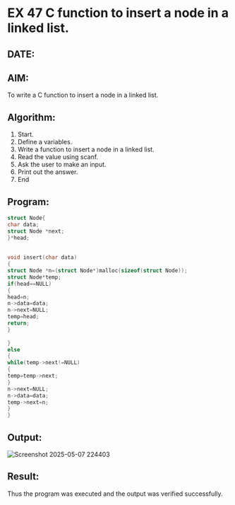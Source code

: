# EX 47 C function to insert a node in a linked list.
## DATE:
## AIM:
To write a C function to insert a node in a linked list.

## Algorithm:
1. Start. 
2. Define a variables. 
3. Write a function to insert a node in a linked list. 
4. Read the value using scanf. 
5. Ask the user to make an input. 
6. Print out the answer. 
7. End 

## Program:
```c program
struct Node{ 
char data; 
struct Node *next; 
}*head; 
 
 
void insert(char data) 
{ 
struct Node *n=(struct Node*)malloc(sizeof(struct Node)); 
struct Node*temp; 
if(head==NULL) 
{ 
head=n; 
n->data=data; 
n->next=NULL; 
temp=head; 
return; 
} 
 
}  
else 
{ 
while(temp->next!=NULL) 
{ 
temp=temp->next; 
} 
n->next=NULL; 
n->data=data; 
temp->next=n; 
} 
}
```

## Output:

![Screenshot 2025-05-07 224403](https://github.com/user-attachments/assets/79377a3c-5c8a-4cae-a24e-2b08f4099894)


## Result:
Thus the program was executed and the output was verified successfully.
